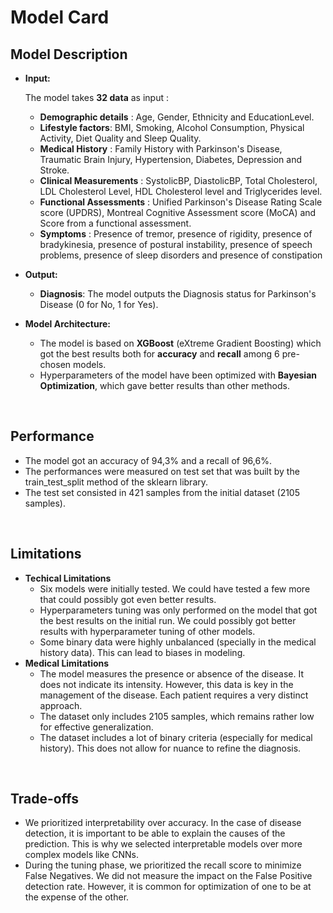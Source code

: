 # Model Card

## Model Description

- **Input:**

  The model takes <b>32 data</b> as input :

  - <b>Demographic details</b> : Age, Gender, Ethnicity and EducationLevel.
  - <b>Lifestyle factors</b>: BMI, Smoking, Alcohol Consumption, Physical Activity, Diet Quality and Sleep Quality.
  - <b>Medical History</b> : Family History with Parkinson's Disease, Traumatic Brain Injury, Hypertension, Diabetes, Depression and Stroke.
  - <b>Clinical Measurements</b> : SystolicBP, DiastolicBP, Total Cholesterol, LDL Cholesterol Level, HDL Cholesterol level and Triglycerides level.
  - <b>Functional Assessments</b> : Unified Parkinson's Disease Rating Scale score (UPDRS), Montreal Cognitive Assessment score (MoCA) and Score from a functional assessment.
  - <b>Symptoms</b> : Presence of tremor, presence of rigidity, presence of bradykinesia, presence of postural instability, presence of speech problems, presence of sleep disorders and presence of constipation 


- **Output:** 
  - <b>Diagnosis</b>: The model outputs the Diagnosis status for Parkinson's Disease (0 for No, 1 for Yes).

- **Model Architecture:** 
  - The model is based on <b>XGBoost</b> (eXtreme Gradient Boosting) which got the best results both for <b>accuracy</b> and <b>recall</b> among 6 pre-chosen models.
  - Hyperparameters of the model have been optimized with <b>Bayesian Optimization</b>, which gave better results than other methods.
 
<br>

## Performance
  - The model got an accuracy of 94,3% and a recall of 96,6%.
  - The performances were measured on test set that was built by the train_test_split method of the sklearn library.
  - The test set consisted in 421 samples from the initial dataset (2105 samples).

<br>

## Limitations
- <b>Techical Limitations</b> 
  - Six models were initially tested. We could have tested a few more that could possibly got even better results. 
  - Hyperparameters tuning was only performed on the model that got the best results on the initial run. We could possibly got better results with hyperparameter tuning of other models. 
  - Some binary data were highly unbalanced (specially in the medical history data). This can lead to biases in modeling.
- <b>Medical Limitations</b> 
  - The model measures the presence or absence of the disease. It does not indicate its intensity. However, this data is key in the management of the disease. Each patient requires a very distinct approach.
  - The dataset only includes 2105 samples, which remains rather low for effective generalization.
  - The dataset includes a lot of binary criteria (especially for medical history). This does not allow for nuance to refine the diagnosis.

<br>

## Trade-offs
  - We prioritized interpretability over accuracy. In the case of disease detection, it is important to be able to explain the causes of the prediction. This is why we selected interpretable models over more complex models like CNNs.
  - During the tuning phase, we prioritized the recall score to minimize False Negatives. We did not measure the impact on the False Positive detection rate. However, it is common for optimization of one to be at the expense of the other.
